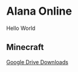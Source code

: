# Alana Online

Hello World

## Minecraft

[Google Drive Downloads](https://drive.google.com/drive/folders/1-o_nAigDDO7ZBYaxzZ_3CkoHAZX6m0BI?usp=sharing)
